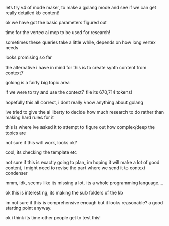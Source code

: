 lets try v4 of mode maker, to make a golang mode and see if we can get really detailed kb content!

ok we have got the basic parameters figured out

time for the vertec ai mcp to be used for research!

sometimes these queries take a little while, depends on how long vertex needs 

looks promising so far

the alternative i have in mind for this is to create synth content from context7

golong is a fairly big topic area

if we were to try and use the context7 file its 670,714 tokens!

hopefully this all correct, i dont really know anything about golang

ive tried to give the ai liberty to decide how much research to do rather than making hard rules for it

this is where ive asked it to attempt to figure out how complex/deep the topics are

not sure if this will work, looks ok?

cool, its checking the template etc

not sure if this is exactly going to plan, im hoping it will make a lot of good content, i might need to revise the part where we send it to context condenser

mmm, idk, seems like its missing a lot, its a whole programming language....

ok this is interesting, its making the sub folders of the kb

im not sure if this is comprehensive enough but it looks reasonable? a good starting point anyway.

ok i think its time other people get to test this!